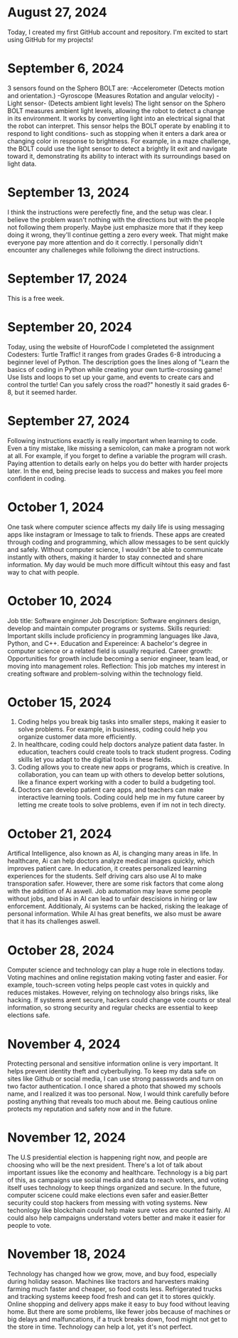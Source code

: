 # August 27, 2024
Today, I created my first GitHub account and repository. I'm excited to start using GitHub for my projects!
# September 6, 2024
3 sensors found on the Sphero BOLT are:
-Accelerometer (Detects motion and orientation.)
-Gyroscope (Measures Rotation and angular velocity)
-Light sensor- (Detects ambient light levels)
The light sensor on the Sphero BOLT measures ambient light levels, allowing the robot to detect a change in its environment. It works by converting light into an electrical signal that the robot can interpret. This sensor helps the BOLT operate by enabling it to respond to light conditions- such as stopping when it enters a dark area or changing color in response to brightness. For example, in a maze challenge, the BOLT could use the light sensor to detect a brightly lit exit and navigate toward it, demonstrating its ability to interact with its surroundings based on light data.
# September 13, 2024
I think the instructions were perefectly fine, and the setup was clear. I believe the problem wasn't nothing with the directions but with the people not following them properly. Maybe just emphasize more that if they keep doing it wrong, they'll continue getting a zero every week. That might make everyone pay more attention and do it correctly. I personally didn't encounter any challeneges while folloiwng the direct instructions.
# September 17, 2024
This is a free week.
# September 20, 2024
Today, using the website of HourofCode I completeted the assignment Codesters: Turtle Traffic! it ranges from grades Grades 6-8 introducing a beginner level of Python. The description goes the lines along of
"Learn the basics of coding in Python while creating your own turtle-crossing game! Use lists and loops to set up your game, and events to create cars and control the turtle! Can you safely cross the road?"
honestly it said grades 6-8, but it seemed harder.
# September 27, 2024
Following instructions exactly is really important when learning to code. Even a tiny mistake, like missing a semicolon, can make a program not work at all. For example, if you forget to define a variable the program will crash. Paying attention to details early on helps you do better with harder projects later. In the end, being precise leads to success and makes you feel more confident in coding.
# October 1, 2024
One task where computer science affects my daily life is using messaging apps like instagram or Imessage to talk to friends. These apps are created through coding and programming, which allow messages to be sent quickly and safely. WIthout computer science, I wouldn't be able to communicate instantly with others, making it harder to stay connected and share information. My day would be much more difficult wihtout this easy and fast way to chat with people.
# October 10, 2024
Job title: Software enginner
Job Description: Software enginners design, develop and maintain computer programs or systems.
Skills requried: Important skills include proficiency in programming languages like Java, Python, and C++.
Education and Expereince: A bachelor's degree in computer science or a related field is usually requried.
Career growth: Opportunities for growth include becoming a senior engineer, team lead, or moving into management roles.
Reflection: This job matches my interest in creating software and problem-solving within the technology field.
# October 15, 2024
1. Coding helps you break big tasks into smaller steps, making it easier to solve problems. For example, in business, coding could help you organize customer data more efficiently.
2. In healthcare, coding could help doctors analyze patient data faster. In education, teachers could create tools to track student progress. Coding skills let you adapt to the digitial tools in these fields.
3. Coding allows you to create new apps or programs, which is creative. In collaboration, you can team up with others to develop better solutions, like a finance expert working with a coder to build a budgeting tool.
4. Doctors can develop patient care apps, and teachers can make interactive learning tools. Coding could help me in my future career by letting me create tools to solve problems, even if im not in tech directy.
# October 21, 2024
Artifical Intelligence, also known as AI, is changing many areas in life. In healthcare, Ai can help doctors analyze medical images quickly, which improves patient care. In education, it creates personalized learning experiences for the students. Self driving cars also use AI to make transporation safer. However, there are some risk factors that come along with the addition of Ai aswell. Job automation may leave some people without jobs, and bias in AI can lead to unfair descisions in hiring or law enforcement. Additionaly, Ai systems can be hacked, risking the leakage of personal information. While AI has great benefits, we also must be aware that it has its challenges aswell.
# October 28, 2024
Computer science and technology can play a huge role in elections today. Voting machines and online registation making voting faster and easier. For example, touch-screen voting helps people cast votes in quickly and reduces mistakes. However, relying on technology also brings risks, like hacking. If systems arent secure, hackers could change vote counts or steal information, so strong security and regular checks are essential to keep elections safe.
# November 4, 2024
Protecting personal and sensitive information online is very important. It helps prevent identity theft and cyberbullying. To keep my data safe on sites like Github or social media, I can use strong passswords and turn on two factor authentication. I once shared a photo that showed my schools name, and I realized it was too personal. Now, I would think carefully before posting anything that reveals too much about me. Being cautious online protects my reputation and safety now and in the future.
# November 12, 2024
The U.S presidential election is happening right now, and people are choosing who will be the next president. There's a lot of talk about important issues like the economy and healthcare. Technology is a big part of this, as campaigns use social media and data to reach voters, and voting itself uses technology to keep things organized and secure.
In the future, computer scicene could make elections even safer and easier.Better security could stop hackers from messing with voting systems. New techonlogy like blockchain could help make sure votes are counted fairly. AI could also help campaigns understand voters better and make it easier for people to vote.
# November 18, 2024
Technology has changed how we grow, move, and buy food, especially during holiday season. Machines like tractors and harvesters making farming much faster and cheaper, so food costs less. Refrigerated trucks and tracking systems keeep food fresh and can get it to stores quickly. Online shopping and delivery apps make it easy to buy food without leaving home. But there are some problems, like fewer jobs because of machines or big delays and malfuncations, if a truck breaks down, food might not get to the store in time. Technology can help a lot, yet it's not perfect.
